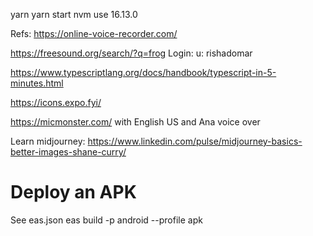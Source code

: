 yarn
yarn start
nvm use 16.13.0

Refs:
https://online-voice-recorder.com/

https://freesound.org/search/?q=frog
Login: u: rishadomar

https://www.typescriptlang.org/docs/handbook/typescript-in-5-minutes.html

https://icons.expo.fyi/


https://micmonster.com/ with English US and Ana voice over

Learn midjourney: https://www.linkedin.com/pulse/midjourney-basics-better-images-shane-curry/


# Deploy an APK

See eas.json
eas build -p android --profile apk
